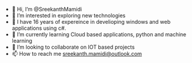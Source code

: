 - 👋 Hi, I’m @SreekanthMamidi
- 👀 I’m interested in exploring new technologies
- 👀 I have 16 years of expereince in develioping windows and web applications using c#.
- 🌱 I’m currently learning Cloud based applications, python and machine learning
- 💞️ I’m looking to collaborate on IOT based projects
- 📫 How to reach me sreekanth.mamidi@outlook.com

<!---
SreekanthMamidi/SreekanthMamidi is a ✨ special ✨ repository because its `README.md` (this file) appears on your GitHub profile.
You can click the Preview link to take a look at your changes.
--->
